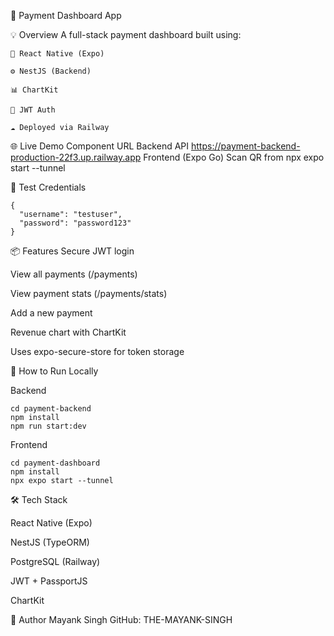 🚀 Payment Dashboard App

💡 Overview
A full-stack payment dashboard built using:
    
    📱 React Native (Expo)
    
    ⚙️ NestJS (Backend)
    
    📊 ChartKit
    
    🔐 JWT Auth
    
    ☁️ Deployed via Railway

🌐 Live Demo
Component	URL
Backend API	https://payment-backend-production-22f3.up.railway.app
Frontend (Expo Go)	Scan QR from npx expo start --tunnel

🔐 Test Credentials

    {
      "username": "testuser",
      "password": "password123"
    }

📦 Features
Secure JWT login

View all payments (/payments)

View payment stats (/payments/stats)

Add a new payment

Revenue chart with ChartKit

Uses expo-secure-store for token storage

🧪 How to Run Locally

Backend

    cd payment-backend
    npm install
    npm run start:dev

Frontend

    cd payment-dashboard
    npm install
    npx expo start --tunnel

🛠 Tech Stack

React Native (Expo)

NestJS (TypeORM)

PostgreSQL (Railway)

JWT + PassportJS

ChartKit

👤 Author
Mayank Singh
GitHub: THE-MAYANK-SINGH
